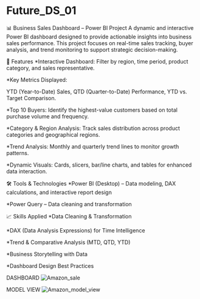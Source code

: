 # Future_DS_01

📊 Business Sales Dashboard – Power BI Project
A dynamic and interactive Power BI dashboard designed to provide actionable insights into business sales performance. This project focuses on real-time sales tracking, buyer analysis, and trend monitoring to support strategic decision-making.

🧩 Features
*Interactive Dashboard: Filter by region, time period, product category, and sales representative.

*Key Metrics Displayed:

  YTD (Year-to-Date) Sales, 
  QTD (Quarter-to-Date) Performance, 
  YTD vs. Target Comparison.

*Top 10 Buyers: Identify the highest-value customers based on total purchase volume and frequency.

*Category & Region Analysis: Track sales distribution across product categories and geographical regions.

*Trend Analysis: Monthly and quarterly trend lines to monitor growth patterns.

*Dynamic Visuals: Cards, slicers, bar/line charts, and tables for enhanced data interaction.

🛠 Tools & Technologies
*Power BI (Desktop) – Data modeling, DAX calculations, and interactive report design

*Power Query – Data cleaning and transformation

📈 Skills Applied
*Data Cleaning & Transformation

*DAX (Data Analysis Expressions) for Time Intelligence

*Trend & Comparative Analysis (MTD, QTD, YTD)

*Business Storytelling with Data

*Dashboard Design Best Practices

DASHBOARD
![Amazon_sale](https://github.com/user-attachments/assets/83592146-54e6-4cbc-ba23-029143fa1d05)

MODEL VIEW
![Amazon_model_view](https://github.com/user-attachments/assets/f6e1dd12-3e87-4467-92b6-a07b069d4765)


